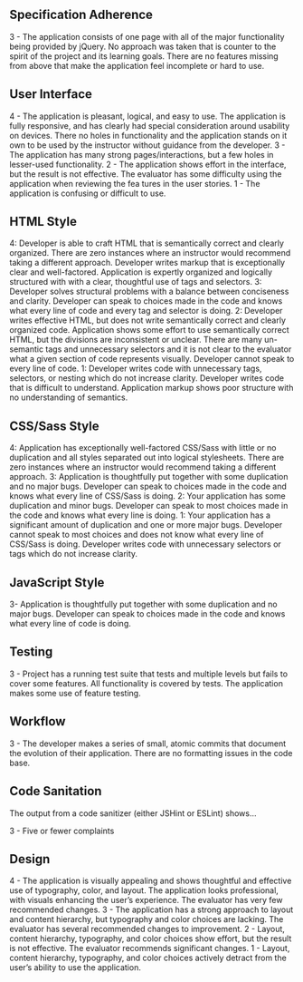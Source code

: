 ## Specification Adherence

3 - The application consists of one page with all of the major functionality being provided by jQuery. No approach was taken that is counter to the spirit of the project and its learning goals. There are no features missing from above that make the application feel incomplete or hard to use.


## User Interface

4 - The application is pleasant, logical, and easy to use. The application is fully responsive, and has clearly had special consideration around usability on devices. There no holes in functionality and the application stands on it own to be used by the instructor without guidance from the developer.
3 - The application has many strong pages/interactions, but a few holes in lesser-used functionality.
2 - The application shows effort in the interface, but the result is not effective. The evaluator has some difficulty using the application when reviewing the fea  tures in the user stories.
1 - The application is confusing or difficult to use.  

## HTML Style

4: Developer is able to craft HTML that is semantically correct and clearly organized. There are zero instances where an instructor would recommend taking a different approach. Developer writes markup that is exceptionally clear and well-factored. Application is expertly organized and logically structured with with a clear, thoughtful use of tags and selectors.
3: Developer solves structural problems with a balance between conciseness and clarity. Developer can speak to choices made in the code and knows what every line of code and every tag and selector is doing.
2: Developer writes effective HTML, but does not write semantically correct and clearly organized code. Application shows some effort to use semantically correct HTML, but the divisions are inconsistent or unclear. There are many un-semantic tags and unnecessary selectors and it is not clear to the evaluator what a given section of code represents visually. Developer cannot speak to every line of code.
1: Developer writes code with unnecessary tags, selectors, or nesting which do not increase clarity. Developer writes code that is difficult to understand. Application markup shows poor structure with no understanding of semantics.  

## CSS/Sass Style

4: Application has exceptionally well-factored CSS/Sass with little or no duplication and all styles separated out into logical stylesheets. There are zero instances where an instructor would recommend taking a different approach.
3: Application is thoughtfully put together with some duplication and no major bugs. Developer can speak to choices made in the code and knows what every line of CSS/Sass is doing.
2: Your application has some duplication and minor bugs. Developer can speak to most choices made in the code and knows what every line is doing.
1: Your application has a significant amount of duplication and one or more major bugs. Developer cannot speak to most choices and does not know what every line of CSS/Sass is doing. Developer writes code with unnecessary selectors or tags which do not increase clarity.  

## JavaScript Style

3- Application is thoughtfully put together with some duplication and no major bugs. Developer can speak to choices made in the code and knows what every line of code is doing.

## Testing  

3 - Project has a running test suite that tests and multiple levels but fails to cover some features. All functionality is covered by tests. The application makes some use of feature testing.

## Workflow  

3 - The developer makes a series of small, atomic commits that document the evolution of their application. There are no formatting issues in the code base.

## Code Sanitation  

The output from a code sanitizer (either JSHint or ESLint) shows…

3 - Five or fewer complaints


## Design

4 - The application is visually appealing and shows thoughtful and effective use of typography, color, and layout. The application looks professional, with visuals enhancing the user’s experience. The evaluator has very few recommended changes.
3 - The application has a strong approach to layout and content hierarchy, but typography and color choices are lacking. The evaluator has several recommended changes to improvement.
2 - Layout, content hierarchy, typography, and color choices show effort, but the result is not effective. The evaluator recommends significant changes.
1 - Layout, content hierarchy, typography, and color choices actively detract from the user’s ability to use the application.
